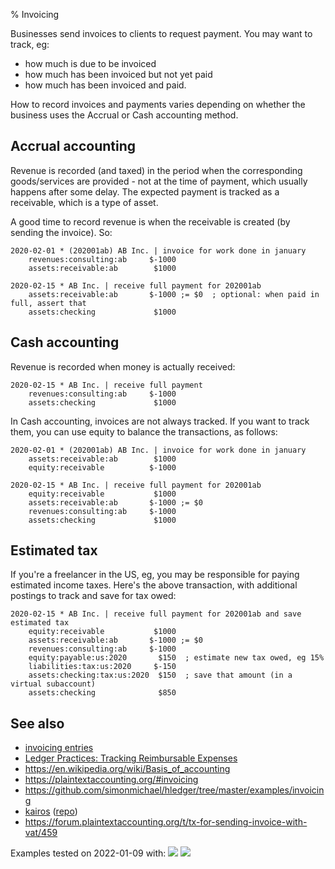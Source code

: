 % Invoicing

Businesses send invoices to clients to request payment. You may want to track, eg:

- how much is due to be invoiced
- how much has been invoiced but not yet paid
- how much has been invoiced and paid.

How to record invoices and payments varies depending on whether the business
uses the Accrual or Cash accounting method.

## Accrual accounting

Revenue is recorded (and taxed) in the period when the corresponding goods/services
are provided - not at the time of payment, which usually happens after some delay.
The expected payment is tracked as a receivable, which is a type of asset.

A good time to record revenue is when the receivable is created (by sending the invoice).
So:

```journal
2020-02-01 * (202001ab) AB Inc. | invoice for work done in january
    revenues:consulting:ab     $-1000
    assets:receivable:ab        $1000

2020-02-15 * AB Inc. | receive full payment for 202001ab
    assets:receivable:ab       $-1000 ;= $0  ; optional: when paid in full, assert that
    assets:checking             $1000
```

## Cash accounting

Revenue is recorded when money is actually received:

```journal
2020-02-15 * AB Inc. | receive full payment
    revenues:consulting:ab     $-1000
    assets:checking             $1000
```

In Cash accounting, invoices are not always tracked.
If you want to track them, you can use equity to balance the transactions, as follows:

```journal
2020-02-01 * (202001ab) AB Inc. | invoice for work done in january
    assets:receivable:ab        $1000
    equity:receivable          $-1000

2020-02-15 * AB Inc. | receive full payment for 202001ab
    equity:receivable           $1000
    assets:receivable:ab       $-1000 ;= $0
    revenues:consulting:ab     $-1000
    assets:checking             $1000
```

## Estimated tax

If you're a freelancer in the US, eg, you may be responsible for 
paying estimated income taxes. Here's the above transaction,
with additional postings to track and save for tax owed:

```journal
2020-02-15 * AB Inc. | receive full payment for 202001ab and save estimated tax
    equity:receivable           $1000
    assets:receivable:ab       $-1000 ;= $0
    revenues:consulting:ab     $-1000
    equity:payable:us:2020       $150  ; estimate new tax owed, eg 15% 
    liabilities:tax:us:2020     $-150
    assets:checking:tax:us:2020  $150  ; save that amount (in a virtual subaccount)
    assets:checking              $850
```

## See also
- [invoicing entries](https://gist.github.com/simonmichael/986a65106a9db1f8bd68)
- [Ledger Practices: Tracking Reimbursable Expenses](https://felixcrux.com/blog/ledger-practices-tracking-reimbursable-expenses)
- https://en.wikipedia.org/wiki/Basis_of_accounting
- https://plaintextaccounting.org/#invoicing
- https://github.com/simonmichael/hledger/tree/master/examples/invoicing
- [kairos](https://kairosdotapp.github.io) ([repo](https://github.com/kairosdotapp/kairos))
- https://forum.plaintextaccounting.org/t/tx-for-sending-invoice-with-vat/459

<!-- mockup for badges that could be added by a lint tool. These would cover all examples on the page. -->
Examples tested on 2022-01-09 with:
![](https://img.shields.io/badge/hledger-1.24.1-brightgreen.svg)
![](https://img.shields.io/badge/ledger-3.2.1-brightgreen.svg)
